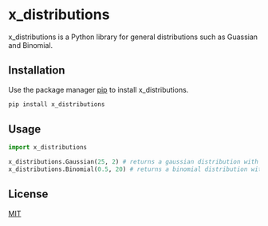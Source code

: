 # x_distributions

x_distributions is a Python library for general distributions such as Guassian and Binomial.

## Installation

Use the package manager [pip](https://pip.pypa.io/en/stable/) to install x_distributions.

```bash
pip install x_distributions
```

## Usage

```python
import x_distributions

x_distributions.Gaussian(25, 2) # returns a gaussian distribution with mean 25 and standard deviation 2
x_distributions.Binomial(0.5, 20) # returns a binomial distribution with 50% probability of positive outcome in 20 trials
```

## License
[MIT](https://choosealicense.com/licenses/mit/)